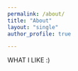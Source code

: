```yaml
---
permalink: /about/
title: "About"
layout: "single"
author_profile: true

---
```


WHAT I LIKE :)    

